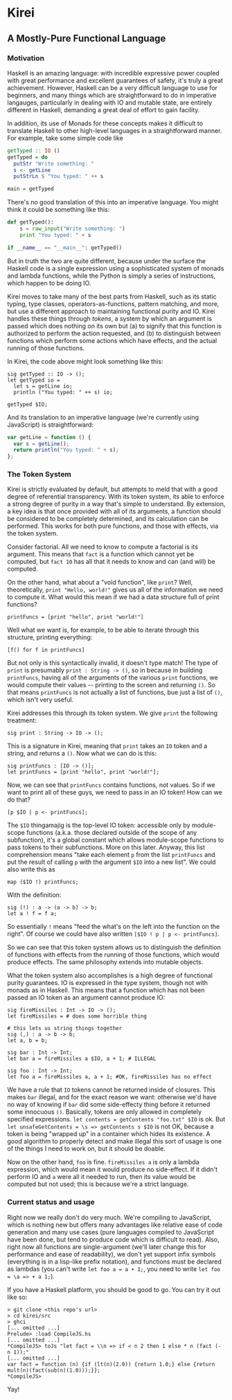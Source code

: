 # Kirei
## A Mostly-Pure Functional Language

### Motivation

Haskell is an amazing language: with incredible expressive power coupled with great performance and excellent guarantees of safety, it's truly a great achievement. However, Haskell can be a very difficult language to use for beginners, and many things which are straightforward to do in imperative langauges, particularly in dealing with IO and mutable state, are entirely different in Haskell, demanding a great deal of effort to gain facility.

In addition, its use of Monads for these concepts makes it difficult to translate Haskell to other high-level languages in a straightforward manner. For example, take some simple code like

```haskell
getTyped :: IO ()
getTyped = do
  putStr "Write something: "
  s <- getLine
  putStrLn $ "You typed: " ++ s

main = getTyped

```

There's no good translation of this into an imperative language. You might think it could be something like this:

```python
def getTyped():
    s = raw_input("Write something: ")
    print "You typed: " + s

if __name__ == "__main__": getTyped()
```

But in truth the two are quite different, because under the surface the Haskell code is a single expression using a sophisticated system of monads and lambda functions, while the Python is simply a series of instructions, which happen to be doing IO.

Kirei moves to take many of the best parts from Haskell, such as its static typing, type classes, operators-as-functions, pattern matching, and more, but use a different approach to maintaining functional purity and IO. Kirei handles these things through *tokens*, a system by which an argument is passed which does nothing on its own but (a) to signify that this function is authorized to perform the action requested, and (b) to distinguish between functions which perform some actions which have effects, and the actual running of those functions.

In Kirei, the code above might look something like this:

```
sig getTyped :: IO -> ();
let getTyped io =
  let s = getLine io;
  println ("You typed: " ++ s) io;

getTyped $IO;
```

And its translation to an imperative language (we're currently using JavaScript) is straightforward:

```javascript
var getLine = function () {
  var s = getLine();
  return println("You typed: " + s);
};
```

### The Token System

Kirei is strictly evaluated by default, but attempts to meld that with a good degree of referential transparency. With its token system, its able to enforce a strong degree of purity in a way that's simple to understand. By extension, a key idea is that once provided with all of its arguments, a function should be considered to be completely determined, and its calculation can be performed. This works for both pure functions, and those with effects, via the token system.

Consider factorial. All we need to know to compute a factorial is its argument. This means that `fact` is a function which cannot yet be computed, but `fact 10` has all that it needs to know and can (and will) be computed.

On the other hand, what about a "void function", like `print`? Well, theoretically, `print "Hello, world!"` gives us all of the information we need to compute it. What would this mean if we had a data structure full of print functions?

```
printFuncs = [print "hello", print "world!"]
```

Well what we want is, for example, to be able to iterate through this structure, printing everything:

```
[f() for f in printFuncs]
```

But not only is this syntactically invalid, it doesn't type match! The type of `print` is presumably `print : String -> ()`, so in because
in building `printFuncs`, having all of the arguments of the various `print` functions, we would compute their values -- printing to the screen and returning `()`. So that means `printFuncs` is not actually a list of functions, bue just a list of `()`, which isn't very useful.

Kirei addresses this through its token system. We give `print` the following treatment:

```
sig print : String -> IO -> ();
```

This is a signature in Kirei, meaning that `print` takes an `IO` token and a string, and returns a `()`. Now what we can do is this:

```
sig printFuncs : [IO -> ()];
let printFuncs = [print "hello", print "world!"];
```

Now, we can see that `printFuncs` contains functions, not values. So if we want to print all of these guys, we need to pass in an IO token! How can we do that?

```
[p $IO | p <- printFuncs];
```

The `$IO` thingamajig is the top-level IO token: accessible only by module-scope functions (a.k.a. those declared outside of the scope of any subfunction), it's a global constant which allows module-scope functions to pass tokens to their subfunctions. More on this later. Anyway, this list comprehension means "take each element `p` from the list `printFuncs` and put the result of calling `p` with the argument `$IO` into a new list". We could also write this as

```
map ($IO !) printFuncs;
```

With the definition:

```
sig (!) : a -> (a -> b) -> b;
let a ! f = f a;
```

So essentially `!` means "feed the what's on the left into the function on the right". Of course we could have also written `[$IO ! p | p <- printFuncs]`.

So we can see that this token system allows us to distinguish the definition of functions with effects from the running of those functions, which would produce effects. The same philosophy extends into mutable objects.

What the token system also accomplishes is a high degree of functional purity guarantees. IO is expressed in the type system, though not with monads as in Haskell. This means that a function which has not been passed an IO token as an argument cannot produce IO:

```
sig fireMissiles : Int -> IO -> ();
let fireMissiles = # does some horrible thing

# this lets us string things together
sig (,) : a -> b -> b;
let a, b = b;

sig bar : Int -> Int;
let bar a = fireMissiles a $IO, a + 1; # ILLEGAL

sig foo : Int -> Int;
let foo a = fireMissiles a, a + 1; #OK, fireMissiles has no effect
```

We have a rule that `IO` tokens cannot be returned inside of closures. This makes `bar` illegal, and for the exact reason we want: otherwise we'd have no way of knowing if `bar` did some side-effecty thing before it returned some innocuous `()`. Basically, tokens are only allowed in completely specified expressions. `let contents = getContents "foo.txt" $IO` is ok. But `let unsafeGetContents = \s => getContents s $IO` is not OK, because a token is being "wrapped up" in a container which hides its existence. A good algorithm to properly detect and make illegal this sort of usage is one of the things I need to work on, but it should be doable.

Now on the other hand, `foo` is fine. `fireMissiles a` is only a lambda expression, which would mean it would produce no side-effect. If it didn't perform IO and `a` were all it needed to run, then its value would be computed but not used; this is because we're a strict language.

### Current status and usage

Right now we really don't do very much. We're compiling to JavaScript, which is nothing new but offers many advantages like relative ease of code generation and many use cases (pure languages compiled to JavaScript have been done, but tend to produce code which is difficult to read). Also, right now all functions are single-argument (we'll later change this for performance and ease of readability), we don't yet support infix symbols (everything is in a lisp-like prefix notation), and functions must be declared as lambdas (you can't write `let foo a = a + 1;`, you need to write `let foo = \a => + a 1;`).

If you have a Haskell platform, you should be good to go. You can try it out like so:

```
> git clone <this repo's url>
> cd kirei/src
> ghci
[... omitted ...]
Prelude> :load CompileJS.hs
[... omitted ...]
*CompileJS> toJs "let fact = \\n => if < n 2 then 1 else * n (fact (- n 1));"
[... omitted ...]
var fact = function (n) {if (lt(n)(2.0)) {return 1.0;} else {return mult(n)(fact(sub(n)(1.0)));}};
*CompileJS>
```

Yay!
